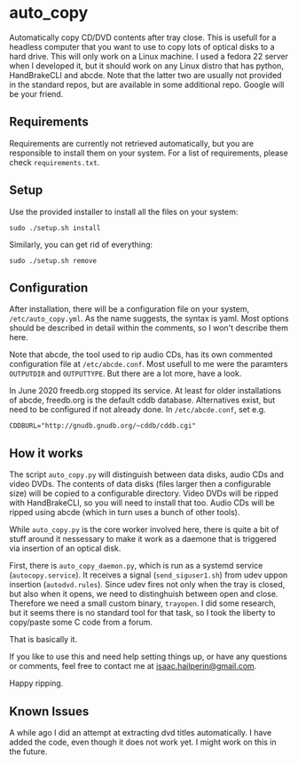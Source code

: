 # auto_copy
Automatically copy CD/DVD contents after tray close. This is usefull for a headless
computer that you want to use to copy lots of optical disks to a hard drive.
This will only work on a Linux machine. I used a fedora 22 server when I developed it, but it
should work on any Linux distro that has python, HandBrakeCLI and abcde. Note that the latter
two are 
usually not provided in the standard repos, but are available in some additional repo. Google
will be your friend.

## Requirements
Requirements are currently not retrieved automatically, but you are responsible to install
them on your system. For a list of requirements, please check `requirements.txt`.

## Setup
Use the provided installer to install all the files on your system:

    sudo ./setup.sh install

Similarly, you can get rid of everything:

    sudo ./setup.sh remove

## Configuration
After installation, there will be a configuration file on your system, `/etc/auto_copy.yml`. 
As the name suggests, the syntax is yaml. Most options should be described in detail 
within the comments, so I won't describe them here.

Note that abcde, the tool used to rip audio CDs, has its own commented configuration file at 
`/etc/abcde.conf`. Most usefull to me were the paramters `OUTPUTDIR` and `OUTPUTTYPE`. But
there are a lot more, have a look.

In June 2020 freedb.org stopped its service. At least for older installations of abcde,
freedb.org is the default cddb database. Alternatives exist, but need to be configured
if not already done. In `/etc/abcde.conf`, set e.g.

    CDDBURL="http://gnudb.gnudb.org/~cddb/cddb.cgi"


## How it works
The script `auto_copy.py` will distinguish between data disks, audio CDs and video DVDs.
The contents of data disks (files larger then a configurable size) will be
copied to a configurable directory.
Video DVDs will be ripped with HandBrakeCLI, so you will need to install
that too.
Audio CDs will be ripped using abcde (which in turn uses a bunch of other tools).

While `auto_copy.py` is the core worker involved here, there is quite a bit of stuff around
it nessessary to make it work as a daemone that is triggered via insertion of an optical disk.

First, there is `auto_copy_daemon.py`, which is run as a systemd service (`autocopy.service`).
It receives a signal (`send_siguser1.sh`) from udev uppon insertion (`autodvd.rules`). Since udev fires not only
when the tray is closed, but also when it opens, we need to distinghuish between open and close.
Therefore we need a small custom binary, `trayopen`. I did some research, but it seems there is
no standard tool for that task, so I took the liberty to copy/paste some C code from a forum.

That is basically it.

If you like to use this and need help setting things up, or have any questions or comments, feel free to 
contact me at isaac.hailperin@gmail.com.

Happy ripping.

## Known Issues
A while ago I did an attempt at extracting dvd titles automatically. I have added the code,
even though it does not work yet. I might work on this in the future.
